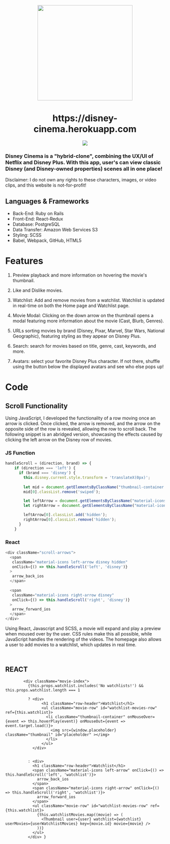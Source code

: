 <p align="center">
 <img src="https://github.com/HendrickSimonR/Disney-Cinema/blob/main/app/assets/images/logo.png?raw=true" width="300">
</p>

<h1 align="center">
 https://disney-cinema.herokuapp.com
</h1>

<p align="center">
 <img src="https://github.com/HendrickSimonR/Disney-Cinema/blob/main/app/assets/images/screen_capture.gif?raw=true" />
</p>
 
### Disney Cinema is a "hybrid-clone", combining the UX/UI of Netflix and Disney Plus. With this app, user's can view classic Disney (and Disney-owned properties) scenes all in one place! 

Disclaimer: I do not own any rights to these characters, images, or video clips, and this website is not-for-profit!

## Languages & Frameworks
- Back-End: Ruby on Rails
- Front-End: React-Redux
- Database: PostgreSQL
- Data Transfer: Amazon Web Services S3
- Styling: SCSS
- Babel, Webpack, GitHub, HTML5

# Features

1) Preview playback and more information on hovering the movie's thumbnail.

2) Like and Dislike movies.

3) Watchlist: Add and remove movies from a watchlist. Watchlist is updated in real-time on both the Home page and Watchlist page.

4) Movie Modal: Clicking on the down arrow on the thumbnail opens a modal featuring more information about the movie (Cast, Blurb, Genres).

5) URLs sorting movies by brand (Disney, Pixar, Marvel, Star Wars, National Geographic), featuring styling as they appear on Disney Plus.

6) Search: search for movies based on title, genre, cast, keywords, and more.
 
7) Avatars: select your favorite Disney Plus character. If not there, shuffle using the button below the displayed avatars and see who else pops up!

# Code

## Scroll Functionality

Using JavaScript, I developed the functionality of a row moving once an arrow is clicked. Once clicked, the arrow is removed, and the arrow on the opposite side of the row is revealed, allowing the row to scroll back. The following snippet is an abridged version, showcasing the effects caused by clicking the left arrow on the Disney row of movies.

### JS Function
```javascript
handleScroll = (direction, brand) => {
    if (direction === 'left') {
      if (brand === 'disney') {
        this.disney.current.style.transform = 'translateX(0px)';
        
        let mid = document.getElementsByClassName("thumbnail-container middle disney swiped");
        mid[0].classList.remove('swiped');

        let leftArrow = document.getElementsByClassName("material-icons left-arrow disney");
        let rightArrow = document.getElementsByClassName("material-icons right-arrow disney hidden");

        leftArrow[0].classList.add('hidden');
        rightArrow[0].classList.remove('hidden');
      }
    }
```

### React 
``` javascript
<div className="scroll-arrows">
  <span 
   className="material-icons left-arrow disney hidden" 
   onClick={() => this.handleScroll('left', 'disney')} 
  >
   arrow_back_ios
  </span>
  
  <span 
   className="material-icons right-arrow disney"  
   onClick={() => this.handleScroll('right', 'disney')}
  >
   arrow_forward_ios
  </span>
</div>
```


Using React, Javascript and SCSS, a movie will expand and play a preview when moused over by the user. CSS rules make this all possible, while JavaScript handles the rendering of the videos. The homepage also allows a user to add movies to a watchlist, which updates in real time.

`````


`````

## REACT
`````
        <div className="movie-index">
          {this.props.watchlist.includes('No watchlists!') && this.props.watchlist.length === 1 
        
          ? <div>
                <h1 className="row-header">Watchlist</h1>
                <ul className="movie-row" id="watchlist-movies-row" ref={this.watchlist}>
                  <li className="thumbnail-container" onMouseOver={event => this.hoverPlay(event)} onMouseOut={event => event.target.load()}>
                    <img src={window.placeholder} className="thumbnail" id="placeholder" ></img>
                  </li>
                </ul>
            </div>
        
          
          : <div>
            <h1 className="row-header">Watchlist</h1>
            <span className="material-icons left-arrow" onClick={() => this.handleScroll('left', 'watchlist')}>
              arrow_back_ios
            </span>
            <span className="material-icons right-arrow" onClick={() => this.handleScroll('right', 'watchlist')}>
              arrow_forward_ios
            </span>
            <ul className="movie-row" id="watchlist-movies-row" ref={this.watchlist}>
              {this.watchlistMovies.map((movie) => (
                <Thumbnail user={user} watchlist={watchlist} userMovies={userWatchlistMovies} key={movie.id} movie={movie} />
              ))}
            </ul>
          </div> }

`````

